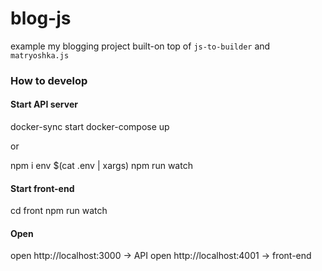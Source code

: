 # blog-js
example my blogging project built-on top of `js-to-builder` and `matryoshka.js`

### How to develop

#### Start API server
docker-sync start
docker-compose up

or

npm i
env $(cat .env | xargs) npm run watch

#### Start front-end
cd front
npm run watch

#### Open 
open http://localhost:3000 -> API
open http://localhost:4001 -> front-end
